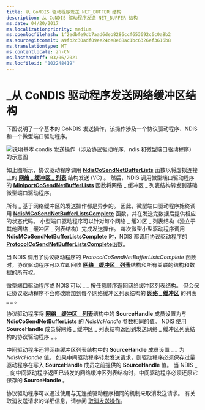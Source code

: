 ```yaml
---
title: 从 CoNDIS 驱动程序发送 NET_BUFFER 结构
description: 从 CoNDIS 驱动程序发送 NET_BUFFER 结构
ms.date: 04/20/2017
ms.localizationpriority: medium
ms.openlocfilehash: 1f2edbfe9db7aad6deb8286ccf653692c6c0a8b2
ms.sourcegitcommit: a9fb2c30adf09ee24de8e68ac1bc6326ef3616b8
ms.translationtype: MT
ms.contentlocale: zh-CN
ms.lasthandoff: 03/06/2021
ms.locfileid: "102248419"
---
```

# <a name="sending-net_buffer-structures-from-condis-drivers"></a>\_从 CoNDIS 驱动程序发送网络缓冲区结构





下图说明了一个基本的 CoNDIS 发送操作，该操作涉及一个协议驱动程序、NDIS 和一个微型端口驱动程序。

![说明基本 condis 发送操作（涉及协议驱动程序、ndis 和微型端口驱动程序）的示意图](images/netbuffercosend.png)

如上图所示，协议驱动程序调用 [**NdisCoSendNetBufferLists**](/windows-hardware/drivers/ddi/ndis/nf-ndis-ndiscosendnetbufferlists) 函数以将虚拟连接上的 [**网络 \_ 缓冲区 \_ 列表**](/windows-hardware/drivers/ddi/nbl/ns-nbl-net_buffer_list) 结构发送 (VC) 。 然后，NDIS 调用微型端口驱动程序的 [**MiniportCoSendNetBufferLists**](/windows-hardware/drivers/ddi/ndis/nc-ndis-miniport_co_send_net_buffer_lists) 函数将网络 \_ 缓冲区 \_ 列表结构转发到基础微型端口驱动程序。

所有 \_ 基于网络缓冲区的发送操作都是异步的。 因此，微型端口驱动程序始终调用 [**NdisMCoSendNetBufferListsComplete**](/windows-hardware/drivers/ddi/ndis/nf-ndis-ndismcosendnetbufferlistscomplete) 函数，并在发送完数据后提供相应的状态代码。 小型端口驱动程序可以针对每个网络 \_ 缓冲区 \_ 列表结构（独立于其他网络 \_ 缓冲区 \_ 列表结构）完成发送操作。 每次微型小型驱动程序调用 **NdisMCoSendNetBufferListsComplete** 时，NDIS 都调用协议驱动程序的 [**ProtocolCoSendNetBufferListsComplete**](/windows-hardware/drivers/ddi/ndis/nc-ndis-protocol_co_send_net_buffer_lists_complete)函数。

当 NDIS 调用了协议驱动程序的 *ProtocolCoSendNetBufferListsComplete* 函数时，协议驱动程序可以立即回收 [**网络 \_ 缓冲区 \_ 列表**](/windows-hardware/drivers/ddi/nbl/ns-nbl-net_buffer_list)结构和所有关联的结构和数据的所有权。

微型端口驱动程序或 NDIS 可以 \_ \_ 按任意顺序返回网络缓冲区列表结构。 但会保证协议驱动程序不会修改附加到每个网络缓冲区列表结构的 [**网络 \_ 缓冲区**](/windows-hardware/drivers/ddi/nbl/ns-nbl-net_buffer) 的列表 \_ \_ 。

协议驱动程序将 [**网络 \_ 缓冲区 \_ 列表**](/windows-hardware/drivers/ddi/nbl/ns-nbl-net_buffer_list)结构中的 **SourceHandle** 成员设置为与 **NdisCoSendNetBufferLists** 的 *NdisVcHandle* 参数相同的值。 NDIS 使用 **SourceHandle** 成员将网络 \_ 缓冲区 \_ 列表结构返回到发送网络 \_ 缓冲区列表结构的协议驱动程序 \_ 。

中间驱动程序还将网络缓冲区列表结构中的 **SourceHandle** 成员设置 \_ \_ 为 *NdisVcHandle* 值。 如果中间驱动程序转发发送请求，则驱动程序必须保存过量驱动程序在写入 **SourceHandle** 成员之前提供的 **SourceHandle** 值。 当 NDIS \_ \_ 向中间驱动程序返回已转发的网络缓冲区列表结构时，中间驱动程序必须还原它保存的 **SourceHandle** 。

协议驱动程序可以通过使用与无连接驱动程序相同的机制来取消发送请求。 有关取消发送请求的详细信息，请参阅 [取消发送操作](canceling-a-send-operation.md)。

 

